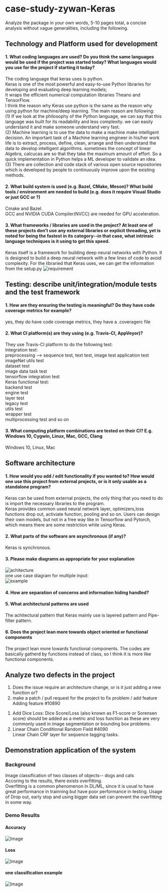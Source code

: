 # case-study-zywan-Keras    
Analyze the package in your own words, 5-10 pages total, a concise analysis without vague generalities, including the following.     
## Technology and Platform used for development
#### 1. What coding languages are used? Do you think the same languages would be used if the project was started today? What languages would you use for the project if starting it today?
The coding language that keras uses is python.        
Keras is one of the most powerful and easy-to-use Python libraries for developing and evaluating deep learning models;          
It wraps the efficient numerical computation libraries Theano and TensorFlow.        
I think the reason why Keras use python is the same as the reason why using python for machine/deep learning. The main reason are following:     
(1) If we look at the philosophy of the Python language, we can say that this language was built for its readability and less complexity. we can easily understand it and make someone understand very fast.           
(2) Machine learning is to use the data to make a machine make intelligent decision. An important task of a Machine learning engineer in his/her work life is to extract, process, define, clean, arrange and then understand the data to develop intelligent algorithms. sometimes the concept of linear Algebra, calcucas are so that they take the maximum amount of effort. So a quick implementation in Python helps a ML developer to validate an idea.           
(3) There are collection and code stack of various open source repositories which is developed by people to continuously improve upon the existing methods. 
#### 2. What build system is used (e.g. Bazel, CMake, Meson)? What build tools / environment are needed to build (e.g. does it require Visual Studio or just GCC or ?)   
Cmake and Bazel.          
GCC and NVIDIA CUDA Compiler(NVCC) are needed for GPU acceleration.     

#### 3. What frameworks / libraries are used in the project? At least one of these projects don’t use any external libraries or explicit threading, yet is noted for being the fastest in its category--in that case, what intrinsic language techniques is it using to get this speed. 

Keras itself is a framework for building deep neural networks with Python. It is designed to build a deep neural network with a few lines of code to avoid complexity.
For the libraried that Keras uses, we can get the information from the setup.py
![requirement](setup.jpg)

## Testing: describe unit/integration/module tests and the test framework
#### 1. How are they ensuring the testing is meaningful? Do they have code coverage metrics for example?    
yes, they do have code coverage metrics, they have a .coveragerc file  
#### 2. What CI platform(s) are they using (e.g. Travis-CI, AppVeyor)?     
They use Travis-CI platform to do the following test:         
Integration test:     
preprocessing --> sequence test, text test, image test
application test     
imageNet utils test      
dataset test       
image data task test      
tensorflow integration test     
Keras functional test:       
backend test     
engine test      
layer test      
legacy test      
utils test      
wrapper test      
multiprocessing test and so on  
#### 3. What computing platform combinations are tested on their CI? E.g. Windows 10, Cygwin, Linux, Mac, GCC, Clang  
Windows 10, Linux, Mac
      
## Software architecture
#### 1. How would you add / edit functionality if you wanted to? How would one use this project from external projects, or is it only usable as a standalone program?    
Keras can be used from external projects, the only thing that you need to do is import the necessary libraries to the program.  
Keras provides common used neural network layer, optimizers,loss functions drop out, activiate function, pooling and so on. Users can design their own models, but not in a free way like in Tensorflow and Pytorch, which means there are some restriction while using Keras.   

#### 2. What parts of the software are asynchronous (if any)?    
Keras is synchronous.   
#### 3. Please make diagrams as appropriate for your explanation      
![achitecture](diagram.png)         
one use case diagram for multiple input:              
![example](example.png)  
#### 4. How are separation of concerns and information hiding handled?        
#### 5. What architectural patterns are used   
The achitectural pattern that Keras mainly use is layered pattern and Pipe-filter pattern.    
#### 6. Does the project lean more towards object oriented or functional components                       
The project lean more towards functional components. The codes are basically gatherd by functions instead of class, so I think it is more like functional components.         

## Analyze two defects in the project
1. Does the issue require an architecture change, or is it just adding a new function or?      
2. make a patch / pull request for the project to fix problem / add feature      
Adding feature  #10890       
1) Add Dice Loss: Dice Score/Loss (also known as F1-score or Sorensen score) should be added as a metric and loss function as these are very commonly used in image segmentation or bounding box problems.       
2) Linear Chain Conditional Random Field  #4090      
Linear Chain CRF layer for sequence tagging tasks.          
## Demonstration application of the system   
### Background
Image classification of two classes of objects-- dogs and cats      
Accoring to the results, there exists overfitting.    
Overfitting is a common phenomenon in DL/ML, since it is usual to have great performance in trainning but have poor performance in testing. Usage of Drop out, early stop and using bigger data set can prevent the overfitting in some way.
### Demo Results
#### Accuracy
![Image](Accuracy.png)
#### Loss
![Image](loss.png)
#### one classification example
![Image](result.png)
